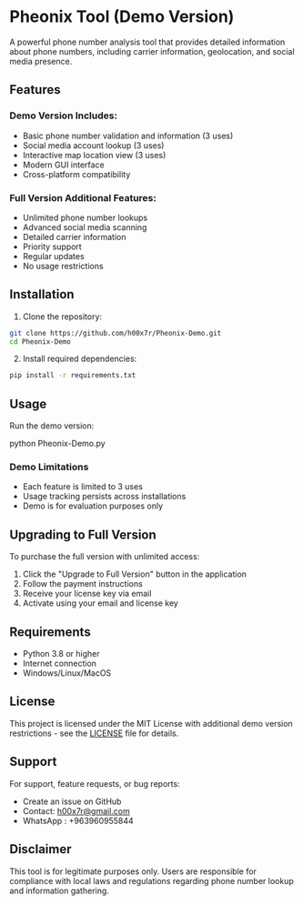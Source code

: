 # Pheonix Tool (Demo Version)

A powerful phone number analysis tool that provides detailed information about phone numbers, including carrier information, geolocation, and social media presence.

## Features

### Demo Version Includes:
- Basic phone number validation and information (3 uses)
- Social media account lookup (3 uses)
- Interactive map location view (3 uses)
- Modern GUI interface
- Cross-platform compatibility

### Full Version Additional Features:
- Unlimited phone number lookups
- Advanced social media scanning
- Detailed carrier information
- Priority support
- Regular updates
- No usage restrictions

## Installation

1. Clone the repository:
```bash
git clone https://github.com/h00x7r/Pheonix-Demo.git
cd Pheonix-Demo
```

2. Install required dependencies:
```bash
pip install -r requirements.txt
```

## Usage

Run the demo version:

python Pheonix-Demo.py


### Demo Limitations
- Each feature is limited to 3 uses
- Usage tracking persists across installations
- Demo is for evaluation purposes only

## Upgrading to Full Version

To purchase the full version with unlimited access:
1. Click the "Upgrade to Full Version" button in the application
2. Follow the payment instructions
3. Receive your license key via email
4. Activate using your email and license key

## Requirements

- Python 3.8 or higher
- Internet connection
- Windows/Linux/MacOS

## License

This project is licensed under the MIT License with additional demo version restrictions - see the [LICENSE](LICENSE) file for details.

## Support

For support, feature requests, or bug reports:
- Create an issue on GitHub
- Contact: h00x7r@gmail.com
- WhatsApp : +963960955844

## Disclaimer

This tool is for legitimate purposes only. Users are responsible for compliance with local laws and regulations regarding phone number lookup and information gathering.
